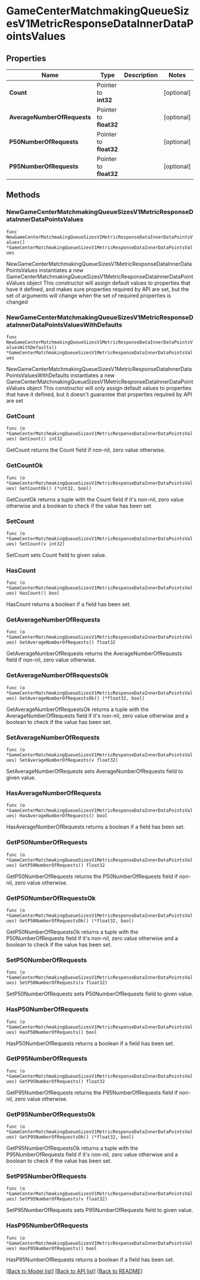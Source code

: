 # GameCenterMatchmakingQueueSizesV1MetricResponseDataInnerDataPointsValues

## Properties

Name | Type | Description | Notes
------------ | ------------- | ------------- | -------------
**Count** | Pointer to **int32** |  | [optional] 
**AverageNumberOfRequests** | Pointer to **float32** |  | [optional] 
**P50NumberOfRequests** | Pointer to **float32** |  | [optional] 
**P95NumberOfRequests** | Pointer to **float32** |  | [optional] 

## Methods

### NewGameCenterMatchmakingQueueSizesV1MetricResponseDataInnerDataPointsValues

`func NewGameCenterMatchmakingQueueSizesV1MetricResponseDataInnerDataPointsValues() *GameCenterMatchmakingQueueSizesV1MetricResponseDataInnerDataPointsValues`

NewGameCenterMatchmakingQueueSizesV1MetricResponseDataInnerDataPointsValues instantiates a new GameCenterMatchmakingQueueSizesV1MetricResponseDataInnerDataPointsValues object
This constructor will assign default values to properties that have it defined,
and makes sure properties required by API are set, but the set of arguments
will change when the set of required properties is changed

### NewGameCenterMatchmakingQueueSizesV1MetricResponseDataInnerDataPointsValuesWithDefaults

`func NewGameCenterMatchmakingQueueSizesV1MetricResponseDataInnerDataPointsValuesWithDefaults() *GameCenterMatchmakingQueueSizesV1MetricResponseDataInnerDataPointsValues`

NewGameCenterMatchmakingQueueSizesV1MetricResponseDataInnerDataPointsValuesWithDefaults instantiates a new GameCenterMatchmakingQueueSizesV1MetricResponseDataInnerDataPointsValues object
This constructor will only assign default values to properties that have it defined,
but it doesn't guarantee that properties required by API are set

### GetCount

`func (o *GameCenterMatchmakingQueueSizesV1MetricResponseDataInnerDataPointsValues) GetCount() int32`

GetCount returns the Count field if non-nil, zero value otherwise.

### GetCountOk

`func (o *GameCenterMatchmakingQueueSizesV1MetricResponseDataInnerDataPointsValues) GetCountOk() (*int32, bool)`

GetCountOk returns a tuple with the Count field if it's non-nil, zero value otherwise
and a boolean to check if the value has been set.

### SetCount

`func (o *GameCenterMatchmakingQueueSizesV1MetricResponseDataInnerDataPointsValues) SetCount(v int32)`

SetCount sets Count field to given value.

### HasCount

`func (o *GameCenterMatchmakingQueueSizesV1MetricResponseDataInnerDataPointsValues) HasCount() bool`

HasCount returns a boolean if a field has been set.

### GetAverageNumberOfRequests

`func (o *GameCenterMatchmakingQueueSizesV1MetricResponseDataInnerDataPointsValues) GetAverageNumberOfRequests() float32`

GetAverageNumberOfRequests returns the AverageNumberOfRequests field if non-nil, zero value otherwise.

### GetAverageNumberOfRequestsOk

`func (o *GameCenterMatchmakingQueueSizesV1MetricResponseDataInnerDataPointsValues) GetAverageNumberOfRequestsOk() (*float32, bool)`

GetAverageNumberOfRequestsOk returns a tuple with the AverageNumberOfRequests field if it's non-nil, zero value otherwise
and a boolean to check if the value has been set.

### SetAverageNumberOfRequests

`func (o *GameCenterMatchmakingQueueSizesV1MetricResponseDataInnerDataPointsValues) SetAverageNumberOfRequests(v float32)`

SetAverageNumberOfRequests sets AverageNumberOfRequests field to given value.

### HasAverageNumberOfRequests

`func (o *GameCenterMatchmakingQueueSizesV1MetricResponseDataInnerDataPointsValues) HasAverageNumberOfRequests() bool`

HasAverageNumberOfRequests returns a boolean if a field has been set.

### GetP50NumberOfRequests

`func (o *GameCenterMatchmakingQueueSizesV1MetricResponseDataInnerDataPointsValues) GetP50NumberOfRequests() float32`

GetP50NumberOfRequests returns the P50NumberOfRequests field if non-nil, zero value otherwise.

### GetP50NumberOfRequestsOk

`func (o *GameCenterMatchmakingQueueSizesV1MetricResponseDataInnerDataPointsValues) GetP50NumberOfRequestsOk() (*float32, bool)`

GetP50NumberOfRequestsOk returns a tuple with the P50NumberOfRequests field if it's non-nil, zero value otherwise
and a boolean to check if the value has been set.

### SetP50NumberOfRequests

`func (o *GameCenterMatchmakingQueueSizesV1MetricResponseDataInnerDataPointsValues) SetP50NumberOfRequests(v float32)`

SetP50NumberOfRequests sets P50NumberOfRequests field to given value.

### HasP50NumberOfRequests

`func (o *GameCenterMatchmakingQueueSizesV1MetricResponseDataInnerDataPointsValues) HasP50NumberOfRequests() bool`

HasP50NumberOfRequests returns a boolean if a field has been set.

### GetP95NumberOfRequests

`func (o *GameCenterMatchmakingQueueSizesV1MetricResponseDataInnerDataPointsValues) GetP95NumberOfRequests() float32`

GetP95NumberOfRequests returns the P95NumberOfRequests field if non-nil, zero value otherwise.

### GetP95NumberOfRequestsOk

`func (o *GameCenterMatchmakingQueueSizesV1MetricResponseDataInnerDataPointsValues) GetP95NumberOfRequestsOk() (*float32, bool)`

GetP95NumberOfRequestsOk returns a tuple with the P95NumberOfRequests field if it's non-nil, zero value otherwise
and a boolean to check if the value has been set.

### SetP95NumberOfRequests

`func (o *GameCenterMatchmakingQueueSizesV1MetricResponseDataInnerDataPointsValues) SetP95NumberOfRequests(v float32)`

SetP95NumberOfRequests sets P95NumberOfRequests field to given value.

### HasP95NumberOfRequests

`func (o *GameCenterMatchmakingQueueSizesV1MetricResponseDataInnerDataPointsValues) HasP95NumberOfRequests() bool`

HasP95NumberOfRequests returns a boolean if a field has been set.


[[Back to Model list]](../README.md#documentation-for-models) [[Back to API list]](../README.md#documentation-for-api-endpoints) [[Back to README]](../README.md)


